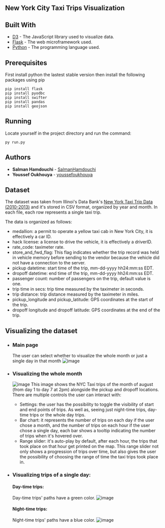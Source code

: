 ## New York City Taxi Trips Visualization

## Built With
* [D3](https://d3js.org/) - The JavaScript library used to visualize data.
* [Flask](http://flask.palletsprojects.com/en/1.1.x/) - The web microframework used.
* [Python](https://docs.python.org/3/) - The programming language used.

## Prerequisites
First install python the lastest stable version then install the following packages using pip
```
pip install flask
pip install pyodbc
pip install swifter
pip install pandas
pip install geojson
```
## Running
Locate yourself in the project directory and run the command:
```
py run.py
```

## Authors
* **Salman Hamdouchi** - [SalmanHamdouchi](https://github.com/SalmanHamdouchi)
* **Youssef Oukhouya** - [youssefoukhouya](https://github.com/youssefoukhouya)

## Dataset
  The dataset was taken from Illinoi's Data Bank's [New York Taxi Trip Data (2010-2013)](https://databank.illinois.edu/datasets/IDB-9610843)
  and it's stored in CSV format, organized by year and month. In each file, each row represents a single taxi trip.  
  
  The data is organized as follows:

  * medallion: a permit to operate a yellow taxi cab in New York City, it is effectively a car ID.  
  * hack license: a license to drive the vehicle, it is effectively a driverID.  
  * rate_code: taximeter rate.  
  * store_and_fwd_flag: This flag indicates whether the trip record was held in vehicle memory before sending to the vendor because the vehicle did not have a connection to the server.  
  * pickup datetime: start time of the trip, mm-dd-yyyy hh24:mm:ss EDT.  
  * dropoff datetime: end time of the trip, mm-dd-yyyy hh24:mm:ss EDT.  
  * passenger count: number of passengers on the trip, default value is one.
  * trip time in secs: trip time measured by the taximeter in seconds.  
  * trip distance: trip distance measured by the taximeter in miles.  
  * pickup_longitude and pickup_latitude: GPS coordinates at the start of the trip.  
  * dropoff longitude and dropoff latitude: GPS coordinates at the end of the trip.  

## Visualizing the dataset
* ### Main page  
   The user can select whether to visualize the whole month or just a single day in that month
  ![image](https://user-images.githubusercontent.com/59615719/128273166-e0ef7e11-6726-466c-bec0-c13a9ff39f67.png)

* ### Visualizing the whole month
  ![image](https://user-images.githubusercontent.com/59615719/128273221-9d5c53d9-14c9-43ce-90e0-5e9126dc717c.png)
 This image shows the NYC Taxi trips of the month of august (from day 1 to day 7 at 2pm) alongside the pickup and dropoff locations.  
 There are multiple controls the user can interact with:
  * Settings: the user has the possibility to toggle the visibility of start and end points of trips. As well as, seeing just night-time trips, day-time trips or the whole day trips.
  * Bar chart: it represents the number of trips on each day if the user chose a month, and the number of trips on each hour if the user chose a single day, each bar shows a tooltip indicating the number of trips when it's hovered over.
  * Range slider: it's auto-play by default, after each hour, the trips that took place on that hour get printed on the map. This range slider not only shows a progression of trips over time, but also gives the user the possibility of choosing the range of time the taxi trips took place in. 
  
* ### Visualizing trips of a single day:
  #### Day-time trips:
  Day-time trips' paths have a green color.
  ![image](https://user-images.githubusercontent.com/59615719/128274685-097759bd-e9f9-4343-baec-83fe574a08ef.png)  
  
  #### Night-time trips:
  Night-time trips' paths have a blue color.
  ![image](https://user-images.githubusercontent.com/59615719/128274863-d3d55cb2-4f0b-4513-853d-028cce873383.png)
  


